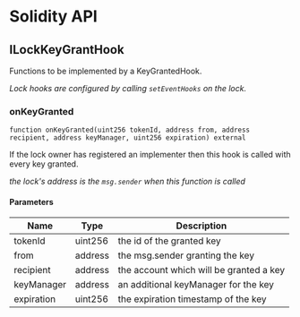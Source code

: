 # Solidity API

## ILockKeyGrantHook

Functions to be implemented by a KeyGrantedHook.

_Lock hooks are configured by calling `setEventHooks` on the lock._

### onKeyGranted

```solidity
function onKeyGranted(uint256 tokenId, address from, address recipient, address keyManager, uint256 expiration) external
```

If the lock owner has registered an implementer then this hook
is called with every key granted.

_the lock's address is the `msg.sender` when this function is called_

#### Parameters

| Name       | Type    | Description                             |
| ---------- | ------- | --------------------------------------- |
| tokenId    | uint256 | the id of the granted key               |
| from       | address | the msg.sender granting the key         |
| recipient  | address | the account which will be granted a key |
| keyManager | address | an additional keyManager for the key    |
| expiration | uint256 | the expiration timestamp of the key     |
